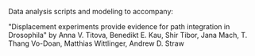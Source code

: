 Data analysis scripts and modeling to accompany:

"Displacement experiments provide evidence for path integration in Drosophila"
by Anna V. Titova, Benedikt E. Kau, Shir Tibor, Jana Mach, T. Thang Vo-Doan,
Matthias Wittlinger, Andrew D. Straw
